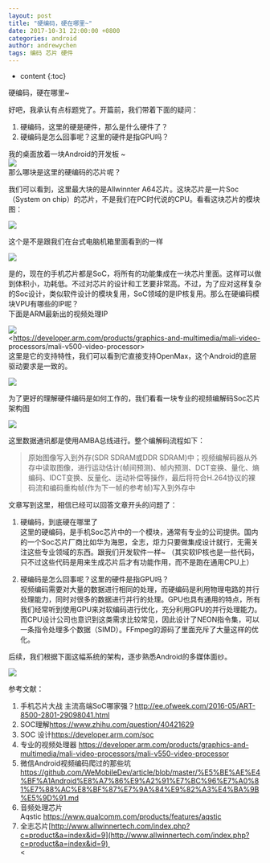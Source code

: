```yaml
---
layout: post
title: "硬编码，硬在哪里~"
date: 2017-10-31 22:00:00 +0800
categories: android
author: andrewychen
tags: 编码 芯片 硬件
---
```


* content
{:toc}



硬编码，硬在哪里~

好吧，我承认有点标题党了。开篇前，我们带着下面的疑问：
<!--more-->

  1. 硬编码，这里的硬是硬件，那么是什么硬件了？
  2. 硬编码是怎么回事呢？这里的硬件是指GPU吗？

我的桌面放着一块Android的开发板 ~  
![](/image/ying_bian_ma__ying_zai_na_li_/047fae82a5fd157a1e03800ab3a6b4eda6a5970d66579a77220aeab712ac8aa8)  
那么哪块是这里的硬编码的芯片呢？

我们可以看到，这里最大块的是Allwinnter A64芯片。这块芯片是一片Soc（System on
chip）的芯片，不是我们在PC时代说的CPU。看看这块芯片的模块图：

![](/image/ying_bian_ma__ying_zai_na_li_/18d2394c3b0e65c075714a2352e8a7f1851de3dbfa72e208bbaa970e2863338a)

这个是不是跟我们在台式电脑机箱里面看到的一样

![](/image/ying_bian_ma__ying_zai_na_li_/bfca1ebae99c69f43d3a7285d6685235c0ef75e2d71dee31aa9e72ed7025d3ed)

是的，现在的手机芯片都是SoC，将所有的功能集成在一块芯片里面。这样可以做到体积小，功耗低。不过对芯片的设计和工艺要非常高。不过，为了应对这样复杂的Soc设计，类似软件设计的模块复用，SoC领域的是IP核复用。那么在硬编码模块VPU有哪些的IP呢？  
下面是ARM最新出的视频处理IP

![](/image/ying_bian_ma__ying_zai_na_li_/1a30f27fffba1f1f8151b3b51349627b493398081d2782485574c15cc0ada04d)  
<https://developer.arm.com/products/graphics-and-multimedia/mali-video-
processors/mali-v500-video-processor>  
这里是它的支持特性，我们可以看到它直接支持OpenMax，这个Android的底层驱动要求是一致的。

![](/image/ying_bian_ma__ying_zai_na_li_/5804605aae13ceb813d59cd968d4009efb888778f412ebfcb6cefe74713b46f4)

为了更好的理解硬件编码是如何工作的，我们看看一块专业的视频编解码Soc芯片架构图

![](/image/ying_bian_ma__ying_zai_na_li_/b81f278a34ebf3b90b98e853a8ea91a908d5aa250891759ff45040f8288485ab)

这里数据通讯都是使用AMBA总线进行。整个编解码流程如下：

> 原始图像写入到外存(SDR SDRAM或DDR
SDRAM)中；视频编解码器从外存中读取图像，进行运动估计(帧间预测)、帧内预测、DCT变换、量化、熵编码、IDCT变换、反量化、运动补偿等操作，最后将符合H.264协议的裸码流和编码重构帧(作为下一帧的参考帧)写入到外存中

文章写到这里，相信已经可以回答文章开头的问题了：

  1. 硬编码，到底硬在哪里了   
这里的硬编码，是手机Soc芯片中的一个模块，通常有专业的公司提供。国内的一个Soc芯片厂商比如华为海思，全志，炬力只要做集成设计就行，无需关注这些专业领域的东西。跟我们开发软件一样~
（其实软IP核也是一些代码，只不过这些代码是用来生成芯片后才有功能作用，而不是跑在通用CPU上）

  2. 硬编码是怎么回事呢？这里的硬件是指GPU吗？   
视频编码需要对大量的数据进行相同的处理，而硬编码是利用物理电路的并行处理能力，同时对很多的数据进行并行的处理。GPU也具有通用的特点，所有我们经常听到使用GPU来对软编码进行优化，充分利用GPU的并行处理能力。而CPU设计公司也意识到这类需求比较常见，因此设计了NEON指令集，可以一条指令处理多个数据（SIMD）。FFmpeg的源码了里面充斥了大量这样的优化。

后续，我们根据下面这幅系统的架构，逐步熟悉Android的多媒体面纱。

![](/image/ying_bian_ma__ying_zai_na_li_/32f63774fa4b3dfda27ae280d98f060e6c15712a064ffa136711b58732de8e1e)

参考文献：

  1. 手机芯片大战 主流高端SoC哪家强？<http://ee.ofweek.com/2016-05/ART-8500-2801-29098041.html>
  2. SOC理解<https://www.zhihu.com/question/40421629>
  3. SOC 设计<https://developer.arm.com/soc>
  4. 专业的视频处理器 <https://developer.arm.com/products/graphics-and-multimedia/mali-video-processors/mali-v550-video-processor>
  5. 微信Android视频编码爬过的那些坑<https://github.com/WeMobileDev/article/blob/master/%E5%BE%AE%E4%BF%A1Android%E8%A7%86%E9%A2%91%E7%BC%96%E7%A0%81%E7%88%AC%E8%BF%87%E7%9A%84%E9%82%A3%E4%BA%9B%E5%9D%91.md>
  6. 音频处理芯片 Aqstic <https://www.qualcomm.com/products/features/aqstic>
  7. 全志芯片[http://www.allwinnertech.com/index.php?c=product&a=index&id=9](http://www.allwinnertech.com/index.php?c=product&a=index&id=9)   
<

